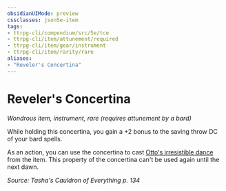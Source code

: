 ```yaml
---
obsidianUIMode: preview
cssclasses: json5e-item
tags:
- ttrpg-cli/compendium/src/5e/tce
- ttrpg-cli/item/attunement/required
- ttrpg-cli/item/gear/instrument
- ttrpg-cli/item/rarity/rare
aliases: 
- "Reveler's Concertina"
---
```

# Reveler's Concertina
*Wondrous item, instrument, rare (requires attunement by a bard)*  


While holding this concertina, you gain a +2 bonus to the saving throw DC of your bard spells.

As an action, you can use the concertina to cast [Otto's irresistible dance](3-Mechanics/CLI/spells/ottos-irresistible-dance.md) from the item. This property of the concertina can't be used again until the next dawn.

*Source: Tasha's Cauldron of Everything p. 134*